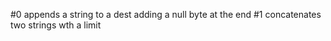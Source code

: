 #0 appends a string to a dest adding a null byte at the end
#1 concatenates two strings wth a limit
